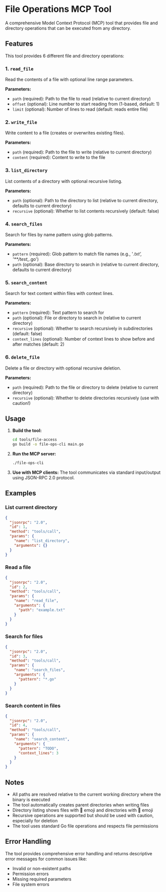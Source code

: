 # File Operations MCP Tool

A comprehensive Model Context Protocol (MCP) tool that provides file and directory operations that can be executed from any directory.

## Features

This tool provides 6 different file and directory operations:

### 1. `read_file`
Read the contents of a file with optional line range parameters.

**Parameters:**
- `path` (required): Path to the file to read (relative to current directory)
- `offset` (optional): Line number to start reading from (1-based, default: 1)
- `limit` (optional): Number of lines to read (default: reads entire file)

### 2. `write_file`
Write content to a file (creates or overwrites existing files).

**Parameters:**
- `path` (required): Path to the file to write (relative to current directory)
- `content` (required): Content to write to the file

### 3. `list_directory`
List contents of a directory with optional recursive listing.

**Parameters:**
- `path` (optional): Path to the directory to list (relative to current directory, defaults to current directory)
- `recursive` (optional): Whether to list contents recursively (default: false)

### 4. `search_files`
Search for files by name pattern using glob patterns.

**Parameters:**
- `pattern` (required): Glob pattern to match file names (e.g., '*.txt', '**/test_*.go')
- `path` (optional): Base directory to search in (relative to current directory, defaults to current directory)

### 5. `search_content`
Search for text content within files with context lines.

**Parameters:**
- `pattern` (required): Text pattern to search for
- `path` (optional): File or directory to search in (relative to current directory)
- `recursive` (optional): Whether to search recursively in subdirectories (default: false)
- `context_lines` (optional): Number of context lines to show before and after matches (default: 2)

### 6. `delete_file`
Delete a file or directory with optional recursive deletion.

**Parameters:**
- `path` (required): Path to the file or directory to delete (relative to current directory)
- `recursive` (optional): Whether to delete directories recursively (use with caution!)

## Usage

1. **Build the tool:**
   ```bash
   cd tools/file-access
   go build -o file-ops-cli main.go
   ```

2. **Run the MCP server:**
   ```bash
   ./file-ops-cli
   ```

3. **Use with MCP clients:**
   The tool communicates via standard input/output using JSON-RPC 2.0 protocol.

## Examples

### List current directory
```json
{
  "jsonrpc": "2.0",
  "id": 1,
  "method": "tools/call",
  "params": {
    "name": "list_directory",
    "arguments": {}
  }
}
```

### Read a file
```json
{
  "jsonrpc": "2.0",
  "id": 2,
  "method": "tools/call",
  "params": {
    "name": "read_file",
    "arguments": {
      "path": "example.txt"
    }
  }
}
```

### Search for files
```json
{
  "jsonrpc": "2.0",
  "id": 3,
  "method": "tools/call",
  "params": {
    "name": "search_files",
    "arguments": {
      "pattern": "*.go"
    }
  }
}
```

### Search content in files
```json
{
  "jsonrpc": "2.0",
  "id": 4,
  "method": "tools/call",
  "params": {
    "name": "search_content",
    "arguments": {
      "pattern": "TODO",
      "context_lines": 3
    }
  }
}
```

## Notes

- All paths are resolved relative to the current working directory where the binary is executed
- The tool automatically creates parent directories when writing files
- Directory listing shows files with 📄 emoji and directories with 📁 emoji
- Recursive operations are supported but should be used with caution, especially for deletion
- The tool uses standard Go file operations and respects file permissions

## Error Handling

The tool provides comprehensive error handling and returns descriptive error messages for common issues like:
- Invalid or non-existent paths
- Permission errors
- Missing required parameters
- File system errors
